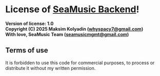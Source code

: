 # License of [SeaMusic Backend](https://github.com/seamusic-official/seamusic-backend/)!
<b> Version of license: 1.0 </b> <br>
<b> Copyright (C) 2025 Maksim Kolyadin (<whyspacy7@gmail.com>) </b><br>
<b> With love, SeaMusic Team (<seamusicmgmt@gmail.com>) </b>

## Terms of use
It is forbidden to use this code for commercial purposes, to process or distribute it without my written permission. 
